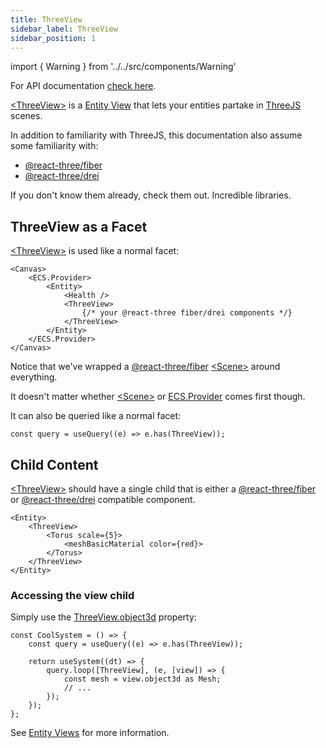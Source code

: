 ```yaml
---
title: ThreeView
sidebar_label: ThreeView
sidebar_position: 1
---
```


import { Warning } from '../../src/components/Warning'

For API documentation [check here](/api/three/classes/threeview).

[&lt;ThreeView&gt;](/api/three/classes/threeview) is a [Entity View](/docs/core/entity_views) that lets your entities partake in [ThreeJS](https://threejs.org/) scenes.

In addition to familiarity with ThreeJS, this documentation also assume some familiarity with:

-   [@react-three/fiber](https://github.com/pmndrs/react-three-fiber)
-   [@react-three/drei](https://github.com/pmndrs/drei)

If you don't know them already, check them out. Incredible libraries.

## ThreeView as a Facet

[&lt;ThreeView&gt;](/api/three/classes/threeview) is used like a normal facet:

```tsx
<Canvas>
    <ECS.Provider>
        <Entity>
            <Health />
            <ThreeView>
                {/* your @react-three fiber/drei components */}
            </ThreeView>
        </Entity>
    </ECS.Provider>
</Canvas>
```

<Warning label="Heads up!">

Notice that we've wrapped a [@react-three/fiber](https://github.com/pmndrs/react-three-fiber) [&lt;Scene&gt;](https://docs.pmnd.rs/react-three-fiber/API/canvas) around everything.

It doesn't matter whether [&lt;Scene&gt;](https://docs.pmnd.rs/react-three-fiber/API/canvas) or [ECS.Provider](http://logos.ldlework.com:8000/api/core/classes/ecs#provider) comes first though.

</Warning>

It can also be queried like a normal facet:

```tsx
const query = useQuery((e) => e.has(ThreeView));
```

## Child Content

[&lt;ThreeView&gt;](/api/three/classes/threeview) should have a single child that is either a [@react-three/fiber](https://github.com/pmndrs/react-three-fiber) or [@react-three/drei](https://github.com/pmndrs/drei) compatible component.

```tsx
<Entity>
    <ThreeView>
        <Torus scale={5}>
            <meshBasicMaterial color={red}>
        </Torus>
    </ThreeView>
</Entity>
```

### Accessing the view child

Simply use the [ThreeView.object3d](/api/three/classes/threeview#object3d) property:

```tsx
const CoolSystem = () => {
    const query = useQuery((e) => e.has(ThreeView));

    return useSystem((dt) => {
        query.loop([ThreeView], (e, [view]) => {
            const mesh = view.object3d as Mesh;
            // ...
        });
    });
};
```

See [Entity Views](/docs/core/entity_views) for more information.
